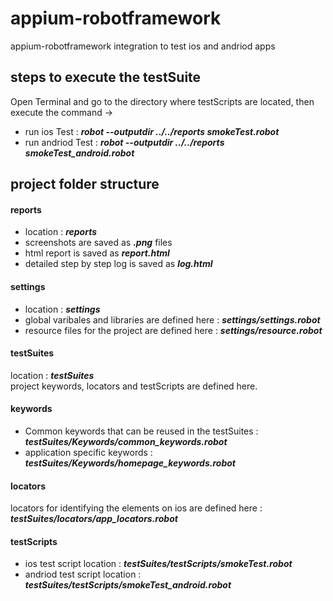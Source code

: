 # appium-robotframework
 appium-robotframework integration to test ios and andriod apps
 
## steps to execute the testSuite
 
 Open Terminal and go to the directory where testScripts are located, then execute the command ->  
 
* run ios Test : ***robot --outputdir ../../reports smokeTest.robot***
* run andriod Test : ***robot --outputdir ../../reports smokeTest_android.robot***
 
## project folder structure

#### reports

* location : ***reports***  
* screenshots are saved as ***.png*** files  
* html report is saved as ***report.html***  
* detailed step by step log is saved as ***log.html***  

#### settings

* location : ***settings***
* global varibales and libraries are defined here : ***settings/settings.robot***
* resource files for the project are defined here : ***settings/resource.robot***

#### testSuites

location : ***testSuites***  
project keywords, locators and testScripts are defined here.

#### keywords

* Common keywords that can be reused in the testSuites : ***testSuites/Keywords/common_keywords.robot***  
* application specific keywords : ***testSuites/Keywords/homepage_keywords.robot***  

#### locators

locators for identifying the elements on ios are defined here : ***testSuites/locators/app_locators.robot***  

#### testScripts

* ios test script location : ***testSuites/testScripts/smokeTest.robot***  
* andriod test script location : ***testSuites/testScripts/smokeTest_android.robot***  



 
